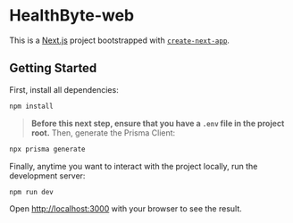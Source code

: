# HealthByte-web
This is a [Next.js](https://nextjs.org) project bootstrapped with [`create-next-app`](https://github.com/vercel/next.js/tree/canary/packages/create-next-app).

## Getting Started

First, install all dependencies:
```bash
npm install
```

> **Before this next step, ensure that you have a `.env` file in the project root.**
Then, generate the Prisma Client:
```bash
npx prisma generate
```

Finally, anytime you want to interact with the project locally, run the development server:
```bash
npm run dev
```

Open [http://localhost:3000](http://localhost:3000) with your browser to see the result.

